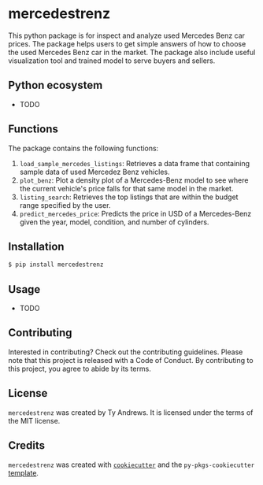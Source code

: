 # mercedestrenz

This python package is for inspect and analyze used Mercedes Benz car prices. The package helps users to get simple answers of how to choose the used Mercedes Benz car in the market. The package also include useful visualization tool and trained model to serve buyers and sellers.

## Python ecosystem

- TODO

## Functions

The package contains the following functions:
1. `load_sample_mercedes_listings`: Retrieves a data frame that containing sample data of used Mercedez Benz vehicles.
2. `plot_benz`: Plot a density plot of a Mercedes-Benz model to see where the current vehicle's price falls for that same model in the market.
3. `listing_search`: Retrieves the top listings that are within the budget range specified by the user.
4. `predict_mercedes_price`: Predicts the price in USD of a Mercedes-Benz given the year, model, condition, and number of cylinders.

## Installation

```bash
$ pip install mercedestrenz
```

## Usage

- TODO

## Contributing

Interested in contributing? Check out the contributing guidelines. Please note that this project is released with a Code of Conduct. By contributing to this project, you agree to abide by its terms.

## License

`mercedestrenz` was created by Ty Andrews. It is licensed under the terms of the MIT license.

## Credits

`mercedestrenz` was created with [`cookiecutter`](https://cookiecutter.readthedocs.io/en/latest/) and the `py-pkgs-cookiecutter` [template](https://github.com/py-pkgs/py-pkgs-cookiecutter).
